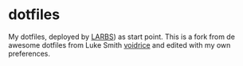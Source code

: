 # dotfiles
My dotfiles, deployed by [LARBS](https://github.com/LukeSmithxyz/LARBS)) as start point.
This is a fork from de awesome dotfiles from Luke Smith [voidrice](https://github.com/LukeSmithxyz/voidrice) and edited with my own preferences.
